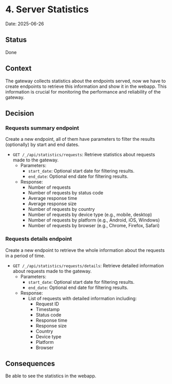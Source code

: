 # 4. Server Statistics

Date: 2025-06-26

## Status

Done

## Context

The gateway collects statistics about the endpoints served, now we have to create endpoints to retrieve this information and show it in the webapp. This information is crucial for monitoring the performance and reliability of the gateway.

## Decision

### Requests summary endpoint

Create a new endpoint, all of them have parameters to filter the results (optionally) by start and end dates.

- `GET /_/api/statistics/requests`: Retrieve statistics about requests made to the gateway.
  - Parameters:
    - `start_date`: Optional start date for filtering results.
    - `end_date`: Optional end date for filtering results.
  - Response:
    - Number of requests
    - Number of requests by status code
    - Average response time
    - Average response size
    - Number of requests by country
    - Number of requests by device type (e.g., mobile, desktop)
    - Number of requests by platform (e.g., Android, iOS, Windows)
    - Number of requests by browser (e.g., Chrome, Firefox, Safari)

### Requests details endpoint

Create a new endpoint to retrieve the whole information about the requests in a period of time.

- `GET /_/api/statistics/requests/details`: Retrieve detailed information about requests made to the gateway.
  - Parameters:
    - `start_date`: Optional start date for filtering results.
    - `end_date`: Optional end date for filtering results.
  - Response:
    - List of requests with detailed information including:
      - Request ID
      - Timestamp
      - Status code
      - Response time
      - Response size
      - Country
      - Device type
      - Platform
      - Browser

## Consequences

Be able to see the statistics in the webapp.

